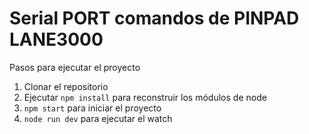 # Serial PORT comandos de PINPAD LANE3000

Pasos para ejecutar el proyecto

1. Clonar el repositorio
2. Ejecutar ```npm install``` para reconstruir los módulos de node
3. ```npm start``` para iniciar el proyecto
4. ```node run dev``` para ejecutar el watch 
